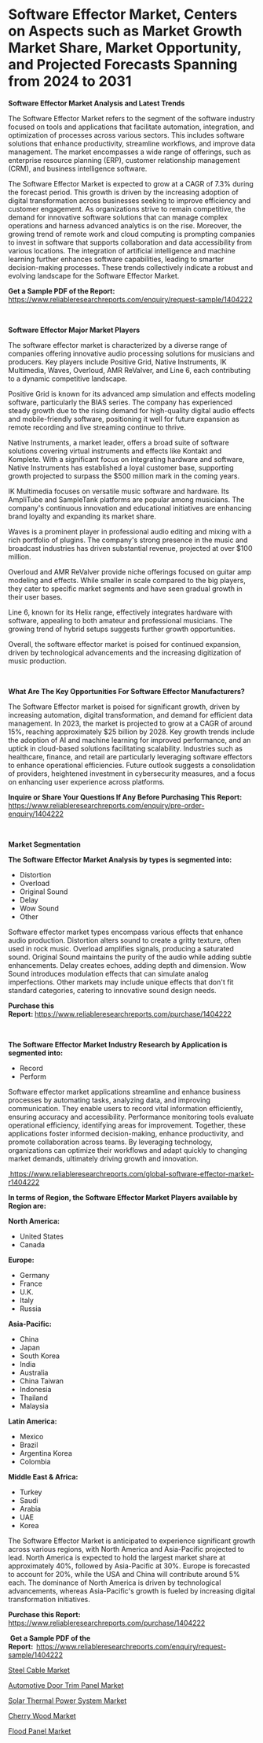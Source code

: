 <p><h1>Software Effector Market, Centers on Aspects such as Market Growth Market Share, Market Opportunity, and Projected Forecasts Spanning from 2024 to 2031</h1></p><p><strong>Software Effector Market Analysis and Latest Trends</strong></p>
<p><p>The Software Effector Market refers to the segment of the software industry focused on tools and applications that facilitate automation, integration, and optimization of processes across various sectors. This includes software solutions that enhance productivity, streamline workflows, and improve data management. The market encompasses a wide range of offerings, such as enterprise resource planning (ERP), customer relationship management (CRM), and business intelligence software.</p><p>The Software Effector Market is expected to grow at a CAGR of 7.3% during the forecast period. This growth is driven by the increasing adoption of digital transformation across businesses seeking to improve efficiency and customer engagement. As organizations strive to remain competitive, the demand for innovative software solutions that can manage complex operations and harness advanced analytics is on the rise. Moreover, the growing trend of remote work and cloud computing is prompting companies to invest in software that supports collaboration and data accessibility from various locations. The integration of artificial intelligence and machine learning further enhances software capabilities, leading to smarter decision-making processes. These trends collectively indicate a robust and evolving landscape for the Software Effector Market.</p></p>
<p><strong>Get a Sample PDF of the Report:&nbsp;</strong> <a href="https://www.reliableresearchreports.com/enquiry/request-sample/1404222?utm_campaign=5&utm_medium=2&utm_source=Github&utm_content=ia&utm_term=30102024&utm_id=software-effector">https://www.reliableresearchreports.com/enquiry/request-sample/1404222</a></p>
<p>&nbsp;</p>
<p><strong>Software Effector Major Market Players</strong></p>
<p><p>The software effector market is characterized by a diverse range of companies offering innovative audio processing solutions for musicians and producers. Key players include Positive Grid, Native Instruments, IK Multimedia, Waves, Overloud, AMR ReValver, and Line 6, each contributing to a dynamic competitive landscape.</p><p>Positive Grid is known for its advanced amp simulation and effects modeling software, particularly the BIAS series. The company has experienced steady growth due to the rising demand for high-quality digital audio effects and mobile-friendly software, positioning it well for future expansion as remote recording and live streaming continue to thrive.</p><p>Native Instruments, a market leader, offers a broad suite of software solutions covering virtual instruments and effects like Kontakt and Komplete. With a significant focus on integrating hardware and software, Native Instruments has established a loyal customer base, supporting growth projected to surpass the $500 million mark in the coming years.</p><p>IK Multimedia focuses on versatile music software and hardware. Its AmpliTube and SampleTank platforms are popular among musicians. The company's continuous innovation and educational initiatives are enhancing brand loyalty and expanding its market share.</p><p>Waves is a prominent player in professional audio editing and mixing with a rich portfolio of plugins. The company's strong presence in the music and broadcast industries has driven substantial revenue, projected at over $100 million. </p><p>Overloud and AMR ReValver provide niche offerings focused on guitar amp modeling and effects. While smaller in scale compared to the big players, they cater to specific market segments and have seen gradual growth in their user bases.</p><p>Line 6, known for its Helix range, effectively integrates hardware with software, appealing to both amateur and professional musicians. The growing trend of hybrid setups suggests further growth opportunities.</p><p>Overall, the software effector market is poised for continued expansion, driven by technological advancements and the increasing digitization of music production.</p></p>
<p>&nbsp;</p>
<p><strong>What Are The Key Opportunities For Software Effector Manufacturers?</strong></p>
<p><p>The Software Effector market is poised for significant growth, driven by increasing automation, digital transformation, and demand for efficient data management. In 2023, the market is projected to grow at a CAGR of around 15%, reaching approximately $25 billion by 2028. Key growth trends include the adoption of AI and machine learning for improved performance, and an uptick in cloud-based solutions facilitating scalability. Industries such as healthcare, finance, and retail are particularly leveraging software effectors to enhance operational efficiencies. Future outlook suggests a consolidation of providers, heightened investment in cybersecurity measures, and a focus on enhancing user experience across platforms.</p></p>
<p><strong>Inquire or Share Your Questions If Any Before Purchasing This Report:</strong> <a href="https://www.reliableresearchreports.com/enquiry/pre-order-enquiry/1404222?utm_campaign=5&utm_medium=2&utm_source=Github&utm_content=ia&utm_term=30102024&utm_id=software-effector">https://www.reliableresearchreports.com/enquiry/pre-order-enquiry/1404222</a></p>
<p>&nbsp;</p>
<p><strong>Market Segmentation</strong></p>
<p><strong>The Software Effector Market Analysis by types is segmented into:</strong></p>
<p><ul><li>Distortion</li><li>Overload</li><li>Original Sound</li><li>Delay</li><li>Wow Sound</li><li>Other</li></ul></p>
<p><p>Software effector market types encompass various effects that enhance audio production. Distortion alters sound to create a gritty texture, often used in rock music. Overload amplifies signals, producing a saturated sound. Original Sound maintains the purity of the audio while adding subtle enhancements. Delay creates echoes, adding depth and dimension. Wow Sound introduces modulation effects that can simulate analog imperfections. Other markets may include unique effects that don't fit standard categories, catering to innovative sound design needs.</p></p>
<p><strong>Purchase this Report:&nbsp;</strong><a href="https://www.reliableresearchreports.com/purchase/1404222?utm_campaign=5&utm_medium=2&utm_source=Github&utm_content=ia&utm_term=30102024&utm_id=software-effector">https://www.reliableresearchreports.com/purchase/1404222</a></p>
<p>&nbsp;</p>
<p><strong>The Software Effector Market Industry Research by Application is segmented into:</strong></p>
<p><ul><li>Record</li><li>Perform</li></ul></p>
<p><p>Software effector market applications streamline and enhance business processes by automating tasks, analyzing data, and improving communication. They enable users to record vital information efficiently, ensuring accuracy and accessibility. Performance monitoring tools evaluate operational efficiency, identifying areas for improvement. Together, these applications foster informed decision-making, enhance productivity, and promote collaboration across teams. By leveraging technology, organizations can optimize their workflows and adapt quickly to changing market demands, ultimately driving growth and innovation.</p></p>
<p><a href="https://www.reliableresearchreports.com/global-software-effector-market-r1404222?utm_campaign=5&utm_medium=2&utm_source=Github&utm_content=ia&utm_term=30102024&utm_id=software-effector">&nbsp;https://www.reliableresearchreports.com/global-software-effector-market-r1404222</a></p>
<p><strong>In terms of Region, the Software Effector Market Players available by Region are:</strong></p>
<p>
    <p> <strong> North America: </strong>
        <ul>
            <li>United States</li>
            <li>Canada</li>
        </ul>
        </p> 
    <p> <strong> Europe: </strong>
        <ul>
            <li>Germany</li>
            <li>France</li>
            <li>U.K.</li>
            <li>Italy</li>
            <li>Russia</li>
        </ul>
        </p> 
    <p> <strong> Asia-Pacific: </strong>
        <ul>
            <li>China</li>
            <li>Japan</li>
            <li>South Korea</li>
            <li>India</li>
            <li>Australia</li>
            <li>China Taiwan</li>
            <li>Indonesia</li>
            <li>Thailand</li>
            <li>Malaysia</li>
        </ul>
        </p> 
    <p> <strong> Latin America: </strong>
        <ul>
            <li>Mexico</li>
            <li>Brazil</li>
            <li>Argentina Korea</li>
            <li>Colombia</li>
        </ul>
        </p> 
    <p> <strong> Middle East & Africa: </strong>
        <ul>
            <li>Turkey</li>
            <li>Saudi</li>
            <li>Arabia</li>
            <li>UAE</li>
            <li>Korea</li>
        </ul>
    </p>
    </p>
<p><p>The Software Effector Market is anticipated to experience significant growth across various regions, with North America and Asia-Pacific projected to lead. North America is expected to hold the largest market share at approximately 40%, followed by Asia-Pacific at 30%. Europe is forecasted to account for 20%, while the USA and China will contribute around 5% each. The dominance of North America is driven by technological advancements, whereas Asia-Pacific's growth is fueled by increasing digital transformation initiatives.</p></p>
<p><strong>Purchase this Report: </strong><a href="https://www.reliableresearchreports.com/purchase/1404222?utm_campaign=5&utm_medium=2&utm_source=Github&utm_content=ia&utm_term=30102024&utm_id=software-effector">https://www.reliableresearchreports.com/purchase/1404222</a></p>
<p>&nbsp;<strong>Get a Sample PDF of the Report:&nbsp;&nbsp;</strong><a href="https://www.reliableresearchreports.com/enquiry/request-sample/1404222?utm_campaign=5&utm_medium=2&utm_source=Github&utm_content=ia&utm_term=30102024&utm_id=software-effector">https://www.reliableresearchreports.com/enquiry/request-sample/1404222</a></p>
<p><strong></strong></p>
<p><p><a href="https://www.linkedin.com/pulse/emerging-steel-cable-market-opportunities-analysis-investors-bqmcc?utm_campaign=5&utm_medium=2&utm_source=Github&utm_content=ia&utm_term=30102024&utm_id=software-effector">Steel Cable Market</a></p><p><a href="https://github.com/RogerBennett414/Market-Research-Report-List-1/blob/main/automotive-door-trim-panel-market.md?utm_campaign=5&utm_medium=2&utm_source=Github&utm_content=ia&utm_term=30102024&utm_id=software-effector">Automotive Door Trim Panel Market</a></p><p><a href="https://www.linkedin.com/pulse/solar-thermal-power-system-market-global-regional-analysis-hkcse?utm_campaign=5&utm_medium=2&utm_source=Github&utm_content=ia&utm_term=30102024&utm_id=software-effector">Solar Thermal Power System Market</a></p><p><a href="https://medium.com/@justinhzfa/cherry-wood-market-size-and-share-analysis-growth-trends-and-forecasts-the-cherry-wood-market-770723944792?utm_campaign=5&utm_medium=2&utm_source=Github&utm_content=ia&utm_term=30102024&utm_id=software-effector">Cherry Wood Market</a></p><p><a href="https://github.com/SidorelaGurakuqi596/Market-Research-Report-List-1/blob/main/flood-panel-market.md?utm_campaign=5&utm_medium=2&utm_source=Github&utm_content=ia&utm_term=30102024&utm_id=software-effector">Flood Panel Market</a></p></p>